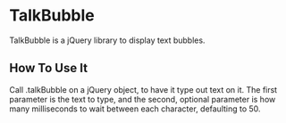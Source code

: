 # TalkBubble

TalkBubble is a jQuery library to display text bubbles.

## How To Use It

Call .talkBubble on a jQuery object, to have it type out text on it. The first parameter is the text to type, and the second, optional parameter is how many milliseconds to wait between each character, defaulting to 50.